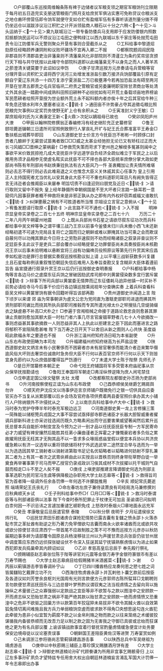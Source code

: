 <!-- { "loadSidebar": true } -->
　　○户部覆山东巡按周维翰条陈有禆于边储者议军粮支领之期官军粮饷刊立限期于每月初五日造完实支册送管粮衙门照月支给庶贫军俱沾实惠可免称贷议仓粮派支之地仓廒环傍营伍即令饷军就便守支如仓贮有盈缩军伍有多寡听该道剂量分拨不得仍坐远仓以滋跋涉议沿江积贮之计开派领盐商人粮石以十分之六稍＜宀十见＞斗头运纳于＜宀十见＞奠九联城沿江一带专备防倭兵马支用即于应发防倭银内照数扣抵额饷民运可以不烦议沿江屯田之便鸭绿江以西九联城以东千家庄等处抛荒屯田责令沿江防倭军兵无警则聚众开垦有事则合营截杀从之
　　○工科给事中黎道炤劾原任经略顾养谦阴附和议败坏疆场不宜再入卿二不报
　　○都察院题闾阎民隐非郡县则不清郡县吏治非藩臬则不清藩臬风化非部院则不清谨立为条约奖帘惩贪颁行天下相与共守抚按以此绳守令部院科道即以此绳藩臬无不以身先之而人人著羊羔之莭澄清关键莫要于此诏如议申饬
　　○庚子甘肃巡按方元彦奏请屯兵管粮等官分理开垦以资积贮又请将西宁洮河三处增发淮浙盐引数万接济兵饷部覆盐引原有定额自宁夏辽东共添一十四万复添宁夏浙盐二万已极壅滞今若再加恐盐法有碍至两河开垦在甘肃五郡责之屯兵官临巩二府责之管粮官或另委廉明职官除甘肃商台等处清丈外其余逐一踏勘中间成熟科田照旧耕种不必纷扰如有可开荒土备载顷亩地界榜谕军民愿耕者给照开垦授为世业额外荒土永不起科额内者亦俟十年之后其官给牛种三年免息还银水利年久壅塞者设法＜锍-釒＞通田亩不许势豪占夺其追徵屯粮比照民粮完欠事例以定奖罚务使野无旷上仓有余积从之
　　○壬寅准封义宁王敏氵□犀庶祖母刘氏为义勇康定王新＜火鼎＞次妃以嫡祖母已故也
　　○癸卯凤阳庐州大潦　　○甲辰以翰林院修撰翁正春编修冯有经史继阶充正史纂修官
　　○鲁王颐坦薨逝辍朝三日遣所司官照例致祭行人掌丧礼开圹与妃王氏合葬准富平王寿金□鲁扶柩出城葬毕即回
　　○山东道御史甘士价言方今抚臣岂不彬彬一时顾侈口封贡者几酿衅于无窘尝试苗夷者致□□□威之太甚业经弛担无论已又有矫枉过正而大长刁风娼□□晋绅之蒙祸最忄□参救荒失策而苛求下吏州邑之解绶多冤甚则闽中之事欲平米价致民掠抢几成大变抚臣许孚远道学自负经济全疏似难立于军民之上以后推用务须才品相参无使虗名眩实此抚臣不可不择也各部大臣统率庶僚分掌大政如吏部尚书陈有年刑部尚书赵焕秉铨执法有古大臣风乃一忤  圣衷輙加让责夫情所难堪则必去志不得行则必去此难易退之义也惟念大臣义关休戚其实心任事为  皇上引用正人主持国宪者尤当优礼以安其身此大臣不可不重也科道职司耳目凡有阙失皆得正言无讳迩者会推阁臣以来屡奉  明旨切责不曰逢迎则曰朋党及近日＜锍-釒＞请行取则又留中不报失  皇上经年静摄所幸朝纲国是不至大坏者只言路一脉耳若一意窥伺凡因事获罪者概不伸救将来是非邪正孰从办之即有内外权奸窃弄威福又谁敢抗＜锍-釒＞纠弹壅蔽之祸有不可胜道者所当惟  宗祖设立言官之意俯从＜宀十见＞宥蚤发题请行取原＜锍-釒＞此言路不可不通也＜锍-釒＞入不报
　　明神宗显皇帝实录卷之二百七十五终
明神宗显皇帝实录卷之二百七十六
　　万历二十二年八月丙午朔霍州地震
　　○  上既从兵部尚书石星之请欲尽叙东征功次而兵科都给事中吴文梓等争之谓平壤三战乃王京以前事今釜倭未归川兵未撤小西飞未还新经略初遣不可遽为完局且复将亡之国而归之朝鲜或难以罪掩其功当可乘之会而欺误自蔽何尽以功掩其罪此今日将士之劳勚非速叙则不劝而经略诸臣之叙录非查议则不定廷臣多主此议于是吏兵二部会覆亦以经略提督之功罪督臣尚未具奏按臣尚未核勘况王京以后事未验明难以悬断宜将三战有功偏禆员役照原议等第先行升赏其宋应昌李如松是功是罪行总督据实奏叙巡按核勘议拟上请  上以平壤三战斩获数多兴复疆土且石星每称例该重叙惟恐朝廷失信后难用人及奉旨查勘又复含糊非大臣体着遵前旨告  庙宣捷通行叙录升赏王京以后仍行巡按御史查明奏报
　　○户科都给事中杨恂等言各边马价之虗糜东征兵饷之冒破因劾武库司郎中刘黄裳侵染数多宜行罢斥裳＜锍-釒＞辩事下所司兵部以黄裳委无情弊而辽东征倭耗马逈异他镇一时买补不前势必请给寺马今后事干价应行各边镇巡按乘阅视年分查确实奏  上着兵科查看科臣吴文梓以黄裳冒饷有据令回籍听得旨该部再勘
　　○贵州道御史许闻造上言  陛下顷岁以来谓  郊  庙为常事朝讲为虗文公忠为党同直为激聒吏部职司进退而拂其所贤刑部职司谳比而挠其所执兵部职司推毂而专其所遣光禄太仆之帑搜括几空缇骑缀衣之缺虗悬不补高□犬朴之忄□参遍于宫闱杻械之命接于道路论救忠良则愈甚其罪谏止贡献则愈加其额大臣一时杜门者六事几尽言官废锢草野者几七十人今欲摘改一事则虑益甚其事欲摘救一人则恐益非其人上执此以拒建言之臣下因此而塞进言之路将郁积不宣阻隔愈甚唯  陛下当万寿之日开天下以舍旧从新之图则人心共快  圣度益昭此歛福永年之要道也不报
　　○升浙江温州府知府汤日昭为本省副使
　　○升山东右布政使田畴为本司左
　　○升福建福州府知府继高为长芦盐运使
　　○陕西道御史赵文炳言未有小民奢侈而不困窘者亦未有居官奢侈而能清介者迩来繁华僣逾风俗大坏则去奢崇俭诚救时急务但大臣不行何以表百官京师不行何以示天下则皆宜身先莭约以为众庶倡部覆得旨严饬遵行
　　○丁未遣大学士陈于陛祭  先师孔子
　　○是日开馆纂修本朝正史
　　○命弋阳王府辅国将军多荧管本府庙祀事从宗众保举抚按勘请也
　　○鲁阳王奉国将军朝走□弗淫纵悖逆降为庶人闲宅禁住
　　○戊申遣定国公徐文璧祭  太社  太稷
　　○改都察院左都御史孙丕扬为吏部尚书
　　○升河南按察使程正谊为山东右布政使　　○己酉恭顺侯吴继爵乞赐肩舆勿许
　　○顺天府尹沈应文以场事伊迩言京师铺户既徵免行之银一切供具自应委官买办不当复从派累部覆以后乡会场及官府各项供费着两县委官照价承办其大小铺行人户除纳银外不许侵扰从之
　　○  上以南京兵科给事中卢大中＜锍-釒＞救冯时泰为党护夺俸半年时泰充军极边远卫
　　○河南道御史黄一龙上言修攘三策一简殊能以储枢筦兵戎国之大事不容尝试亟择部寺郡邑诸臣才长器大胆智威重者擢调兵部新科进士亦采访铨选阅历既久方略素闲出而守巡要害果威望著闻然后累升巡抚总督本兵自能折冲制变宜及今预为之计一别才品以任抚臣抚臣专制一方军民寄命必才力威望有禆安攘然后能胜其任苐小廉曲谨者乏挥霍之才慷慨豪宕者多负俗之累故擢用抚臣无枉其才无狥其品不以一眚求多众喙摇惑庙堂假以便宜本兵协以共济庶缓急赖以有济一议选举以重将领欲储将材宁外武选武举二途然宜合举与选而为一举以为选选因其举工骑射者以骑射进第取书足记名优韬略者以韬略进何妨射不穿扎兼其二者为上有其一者次之武胄纨裤由此以实授且以晋秩否则终身带衔草野白徒一举奠食再举署事第于司马而甲乙授官仍录戎政训习俟其成材不次拔擢以托干城则气自鼓而桓走□斗不至之人矣不报
　　○庚戌  上嗔吏部推建言降谪御史何选为刑部主事革选职为民司官冯生虞等俱降极边杂职用大学士赵志皋等＜锍-釒＞救得旨司官为首者降一级调外任余各罚俸一年何选不许朦胧推用
　　○辛亥  顺妃常氏薨逝照  端靖荣妃王氏丧礼行
　　○命左春坊左庶子兼侍读萧良有司经局洗马兼修撰刘应秋典顺天乡试
　　○壬子刑科给事中乔□亻□月□□等＜锍-釒＞救冯时泰谓臣等与刑部诸臣俱以法事  陛下今查时泰所犯罪止于杖律无可加且  圣谕谓已问拟明白柰何因一不识忌讳之言遽加重谴乞禠职免戍  上怒改时泰烟火□章地面永远充军
　　○癸丑  孝康敬皇后忌辰遣官祭  泰陵
　　○以秋分祭  夜明于  夕月坛遣侯徐文炜行礼　　○巡抚甘肃田乐题诸虏合谋抢犯情势已露吉囊有复讎之愤永邵卜火落赤耻市赏之革扯酋有助逆之形乃著力免宰僧欲勾吉囊而南永火欲率诸酋而北或欲共攻或欲分掠使甘凉庄肃西宁一带首尾不应故制胜之策不可不豫而巡按方元彦亦以秋防届期边事多衅为请部覆令固原总兵杨浚移驻兰州以为声援甘肃总兵张臣仍驻甘州居中调度策应东西仍远侦探张疑设伏不令深入狂逞其延宁抚镇熟察虏情以为进止如果西犯即发兵捣巢牵其内顾诏如议
　　○乙卯  孝慈高皇后忌辰于  奉先殿行祭礼
　　○颁赐辅臣赵志皋张位陈于陛等讲官刘元震等金银万寿字金银符篆银币有差以  万寿节赐也
　　○大学士赵志皋病目给假赐猪羊米酒酱菜＜锍-釒＞谢
　　○丙辰以蓟镇游击李皆春调补宁山
　　○丁巳四川播酋杨应龙奏何恩之愬七姓之词皆属讎陷乞戴罪立功不允
　　○西海住牧虏酋永邵卜并瓦剌他卜囊乞款前后按臣及各道议如刘芳誉余良枢刘光国周有光则言款便方元彦郭师古陈所螱耳□戈朝聘则言勿款便甘肃巡抚田乐与三边总督叶梦熊酌议谓驭夷之法当视虏情之去留向背以施操纵之术量彼己之众寡强弱以定款战之宜臣等非不欲暂与之款以图湟中之安顾款一开而虏志纵又恐贻甘肃之祸非不能严绝其款以贻甘肃之安顾款一绝而虏情愤又恐重湟中之危非不欲驱之回巢方许以款第百年狡寇猝未易拔非不欲令其馘火酋以自效第狐兔情切离间难施且我方兵力单弱粮饷空虗而彼求款不得角□央想思逞勾连火酋犯此牵彼为患非小似宜暂为羁縻不款之以金帛利赂之物而款之以往来笼络之术缓彼狡谋循我内备彼恭顺而无改吾力足以制之款之固为无害我之守御已具彼或忿绐而狂谋绝之更为有名兵部议覆  上谕该镇战款事宜着行督抚官酌量虏情缓急便宜计处务要保安边境毋徒以议论塞责误事
　　○朝鲜国王差陪臣黄佐汉等进贺  万寿宴赏如例
　　○己未调浙江参将骆尚志管蓟镇建昌游击事
　　○以陕西总兵中军吴继祖为靖虏游击
　　○庚申以中秋莭赐三辅臣上尊珍馔又赐膳酒月饼有差　　○大学士赵志皋＜锍-釒＞辩御史林道楠论孙矿代顾餋谦为所用非宜事乞赐骸骨归  上以辽左多事孙矿夙负才望特兹专任用舍大权出自朝廷林道楠妄言淆乱军国大计罚俸一年令志皋即出办事
